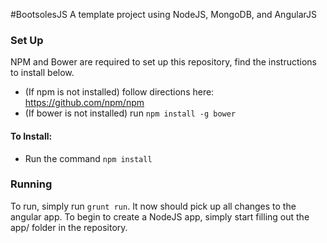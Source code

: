 #BootsolesJS
A template project using NodeJS, MongoDB, and AngularJS

### Set Up
NPM and Bower are required to set up this repository, find the instructions to install below.
- (If npm is not installed) follow directions here: https://github.com/npm/npm 
- (If bower is not installed) run `npm install -g bower`

#### To Install:
- Run the command `npm install`

### Running
To run, simply run `grunt run`.  It now should pick up all changes to the angular app.  To begin to create a NodeJS app, simply start filling out the app/ folder in the repository.
